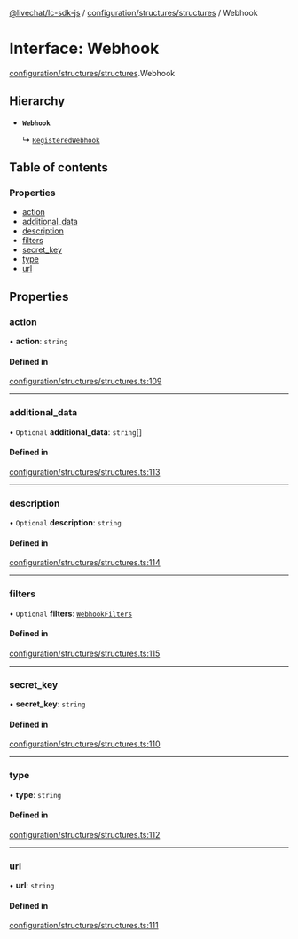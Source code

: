 [@livechat/lc-sdk-js](../README.md) / [configuration/structures/structures](../modules/configuration_structures_structures.md) / Webhook

# Interface: Webhook

[configuration/structures/structures](../modules/configuration_structures_structures.md).Webhook

## Hierarchy

- **`Webhook`**

  ↳ [`RegisteredWebhook`](configuration_structures_structures.RegisteredWebhook.md)

## Table of contents

### Properties

- [action](configuration_structures_structures.Webhook.md#action)
- [additional\_data](configuration_structures_structures.Webhook.md#additional_data)
- [description](configuration_structures_structures.Webhook.md#description)
- [filters](configuration_structures_structures.Webhook.md#filters)
- [secret\_key](configuration_structures_structures.Webhook.md#secret_key)
- [type](configuration_structures_structures.Webhook.md#type)
- [url](configuration_structures_structures.Webhook.md#url)

## Properties

### action

• **action**: `string`

#### Defined in

[configuration/structures/structures.ts:109](https://github.com/livechat/lc-sdk-js/blob/a63b0a6/src/configuration/structures/structures.ts#L109)

___

### additional\_data

• `Optional` **additional\_data**: `string`[]

#### Defined in

[configuration/structures/structures.ts:113](https://github.com/livechat/lc-sdk-js/blob/a63b0a6/src/configuration/structures/structures.ts#L113)

___

### description

• `Optional` **description**: `string`

#### Defined in

[configuration/structures/structures.ts:114](https://github.com/livechat/lc-sdk-js/blob/a63b0a6/src/configuration/structures/structures.ts#L114)

___

### filters

• `Optional` **filters**: [`WebhookFilters`](configuration_structures_structures.WebhookFilters.md)

#### Defined in

[configuration/structures/structures.ts:115](https://github.com/livechat/lc-sdk-js/blob/a63b0a6/src/configuration/structures/structures.ts#L115)

___

### secret\_key

• **secret\_key**: `string`

#### Defined in

[configuration/structures/structures.ts:110](https://github.com/livechat/lc-sdk-js/blob/a63b0a6/src/configuration/structures/structures.ts#L110)

___

### type

• **type**: `string`

#### Defined in

[configuration/structures/structures.ts:112](https://github.com/livechat/lc-sdk-js/blob/a63b0a6/src/configuration/structures/structures.ts#L112)

___

### url

• **url**: `string`

#### Defined in

[configuration/structures/structures.ts:111](https://github.com/livechat/lc-sdk-js/blob/a63b0a6/src/configuration/structures/structures.ts#L111)
